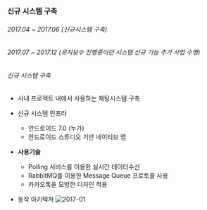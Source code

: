 ### 신규 시스템 구축

###### 2017.04 ~ 2017.06 (신규시스템 구축)
###### 2017.07 ~ 2017.12 (유지보수 진행중이던 시스템 신규 기능 추가 사업 수행)

###### 신규 시스템 구축

- 사내 프로젝트 내에서 사용하는 채팅시스템 구축

- 신규 시스템 인프라
  - 안드로이드 7.0 (누가)
  - 안드로이드 스튜디오 기반 네이티브 앱  

- **사용기술**
  - Polling 서비스를 이용한 실시간 데이터수신
  - RabbitMQ를 이용한 Message Queue 프로토콜 사용
  - 카카오톡을 모방한 디자인 적용
   
- 동작 아키텍쳐
  ![2017-01](https://user-images.githubusercontent.com/51183027/70996947-37104900-2117-11ea-8093-77696fdec0cc.PNG)
